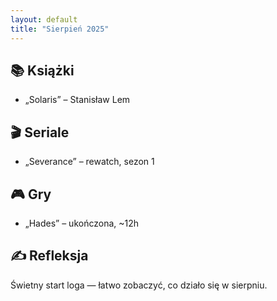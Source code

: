 ```yaml
---
layout: default
title: "Sierpień 2025"
---
```


## 📚 Książki
- „Solaris” – Stanisław Lem

## 🎬 Seriale
- „Severance” – rewatch, sezon 1

## 🎮 Gry
- „Hades” – ukończona, ~12h

## ✍️ Refleksja
Świetny start loga — łatwo zobaczyć, co działo się w sierpniu.
